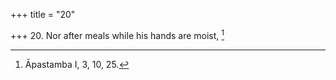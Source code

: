 +++
title = "20"

+++
20. Nor after meals while his hands are moist, [^15] 


[^15]:  Āpastamba I, 3, 10, 25.
